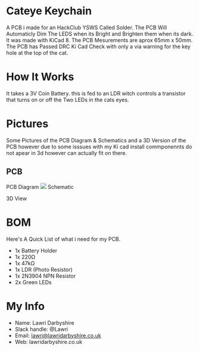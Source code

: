 # Cateye Keychain
A PCB i made for an HackClub YSWS Called Solder. The PCB Will Automaticly Dim The LEDS 
when its Bright and Brighten them when its dark. It was made with KiCad 8. The PCB Mesurements are aprox 65mm x 50mm. The PCB has Passed DRC Ki Cad Check with only a via warning for the key hole at the top of the cat.

# How It Works

It takes a 3V Coin Battery. this is fed to an LDR witch controls a transistor that turns on or off the Two LEDs in the cats eyes.

# Pictures

  Some Pictures of the PCB Diagram & Schematics and a 3D Version of the PCB however due to some isssues with my Ki cad install commponennts do not apear in 3d however can actually fit on there. 
  
## PCB

PCB Diagram
![](https://hc-cdn.hel1.your-objectstorage.com/s/v3/0fa0a772c9bdbce7bc11fd20787cd51eb4f1c7c6_cateye-pcb-colour-1.png)
Schematic

3D View

# BOM 

Here's A Quick List of what i need for my PCB.

  - 1x Battery Holder
  - 1x 220Ω
  - 1x 47kΩ
  - 1x LDR (Photo Resistor)
  - 1x 2N3904 NPN Resistor
  - 2x Green LEDs

# My Info
  - Name: Lawri Darbyshire
  - Slack handle: @Lawri
  - Email: lawri@lawridarbyshire.co.uk
  - Web: lawridarbyshire.co.uk
